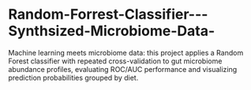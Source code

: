 # Random-Forrest-Classifier---Synthsized-Microbiome-Data-
Machine learning meets microbiome data: this project applies a Random Forest classifier with repeated cross-validation to gut microbiome abundance profiles, evaluating ROC/AUC performance and visualizing prediction probabilities grouped by diet.
